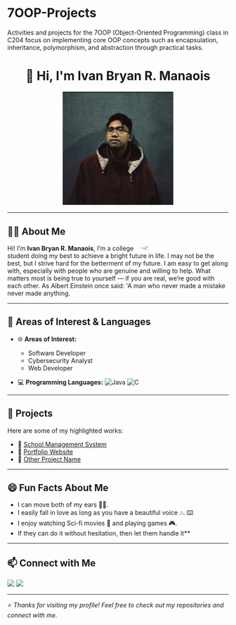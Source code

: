 # 7OOP-Projects
Activities and projects for the 7OOP (Object-Oriented Programming) class in C204 focus on implementing core OOP concepts such as encapsulation, inheritance, polymorphism, and abstraction through practical tasks.
<h1 align="center">👋 Hi, I'm Ivan Bryan R. Manaois </h1>
<p align="center">
  <img src="https://github.com/Manaois-cers/7OOP-Projects/blob/103335dc77a991d3c4845f5435e01e9cd6163650/Screenshot%202025-08-28%20135320.png" alt="banner" width="50%"/>
</p>

---

## 🧑‍💻 About Me
<img align="right" src="https://github.com/yourusername/yourusername/blob/main/profile.jpg" width="200" style="border-radius:50%;" />

Hi! I’m **Ivan Bryan R. Manaois**, I’m a college student doing my best to achieve a bright future in life. I may not be the best, but I strive hard for the betterment of my future. I am easy to get along with, especially with people who are genuine and willing to help. What matters most is being true to yourself — if you are real, we’re good with each other. As Albert Einstein once said: 'A man who never made a mistake never made anything.  

---

## 🎯 Areas of Interest & Languages
- 🌐 **Areas of Interest:**
  - Software Developer  
  - Cybersecurity Analyst  
  - Web Developer  

- 💻 **Programming Languages:**
  ![Java](https://img.shields.io/badge/Java-orange?style=for-the-badge&logo=java)
  ![C](https://img.shields.io/badge/C-00599C?style=for-the-badge&logo=c&logoColor=white)

---

## 🚀 Projects
Here are some of my highlighted works:
- 🔗 [School Management System](https://github.com/yourusername/school-management-system)  
- 🔗 [Portfolio Website](https://github.com/yourusername/portfolio)  
- 🔗 [Other Project Name](https://github.com/yourusername/other-project)  

---

## 😄 Fun Facts About Me
- I can move both of my ears 👂🏻.  
- I easily fall in love as long as you have a beautiful voice 🎶. ⌨️  
- I enjoy watching Sci-fi movies 🧬 and playing games 🎮.  
- If they can do it without hesitation, then let them handle it**

---

## 📫 Connect with Me
<p align="left">
  <a href="https://www.facebook.com/ivan.manaois.7"><img src="https://img.shields.io/badge/Facebook-1877f2?style=for-the-badge&logo=facebook&logoColor=white"/></a>
  <a href="mailto:ivanbryanmanaois@gmail.com"><img src="https://img.shields.io/badge/Gmail-EA4335?style=for-the-badge&logo=gmail&logoColor=white"/></a>
</p>

---

⭐️ *Thanks for visiting my profile! Feel free to check out my repositories and connect with me.*
